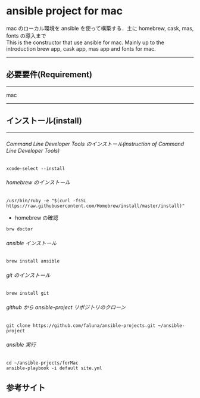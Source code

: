 # ansible project for mac

mac のローカル環境を ansible を使って構築する．主に homebrew, cask, mas, fonts の導入まで  
This is the constructor that use ansible for mac. Mainly up to the introduction brew app, cask app, mas app and fonts for mac.

---

## 必要要件(Requirement)

---

mac

---

## インストール(install)

---

###### Command Line Developer Tools のインストール(instruction of Command Line Developer Tools)

```bash:terminal
xcode-select --install
```

###### homebrew のインストール

```bash:terminal
/usr/bin/ruby -e "$(curl -fsSL https://raw.githubusercontent.com/Homebrew/install/master/install)"
```

- homebrew の確認

```bash:terminal
brw doctor
```

###### ansible インストール

```bash:terminal
brew install ansible
```

###### git のインストール

```bash:terminal
brew install git
```

###### github から ansible-project リポジトリのクローン

```bash:terminal
git clone https://github.com/faluna/ansible-projects.git ~/ansible-project
```

###### ansible 実行

```bash:terminal
cd ~/ansible-prjects/forMac
ansible-playbook -i default site.yml
```

## 参考サイト
